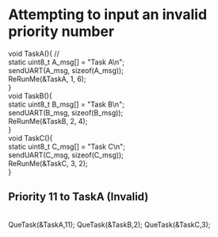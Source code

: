 # Attempting to input an invalid priority number

void TaskA(){
	//<br>
	static uint8_t A_msg[] = "Task A\n"; <br>
	sendUART(A_msg, sizeof(A_msg));<br>
	ReRunMe(&TaskA, 1, 6); <br>
}
<br>
void TaskB(){<br>
	static uint8_t B_msg[] = "Task B\n";<br>
	sendUART(B_msg, sizeof(B_msg));<br>
	ReRunMe(&TaskB, 2, 4); <br>
}
<br>
void TaskC(){<br>
	static uint8_t C_msg[] = "Task C\n";<br>
	sendUART(C_msg, sizeof(C_msg));<br>
	ReRunMe(&TaskC, 3, 2); <br>
}
<br>
## Priority 11 to TaskA (Invalid)
<br>
QueTask(&TaskA,11);
QueTask(&TaskB,2);
QueTask(&TaskC,3);
